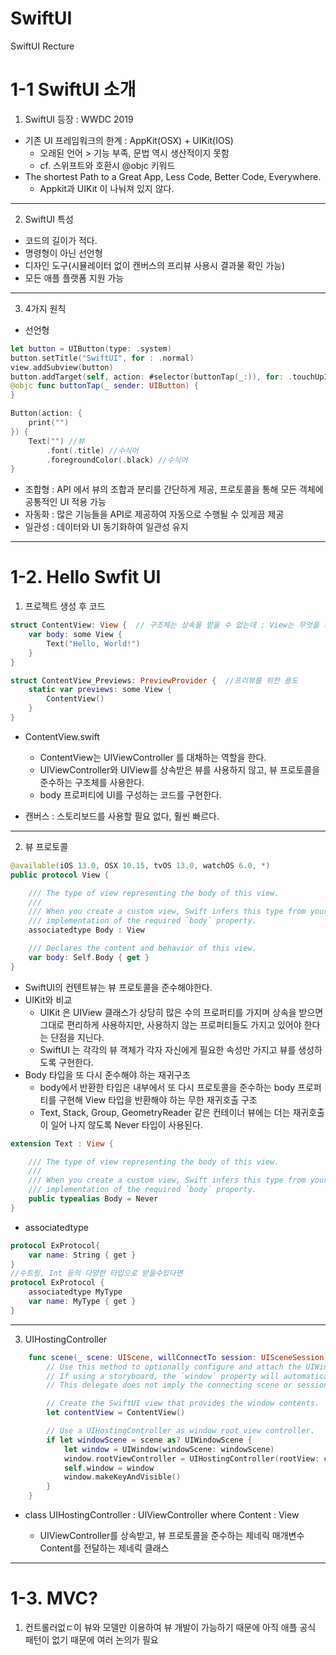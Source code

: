 # SwiftUI
SwiftUI Recture

1-1 SwiftUI 소개
===========
1. SwiftUI 등장 : WWDC 2019
* 기존 UI 프레임워크의 한계 : AppKit(OSX) + UIKit(IOS)
  - 오래된 언어 > 기능 부족, 문법 역시 생산적이지 못함
  - cf. 스위프트와 호환시 @objc 키워드
* The shortest Path to a Great App, Less Code, Better Code, Everywhere.
  - Appkit과 UIKit 이 나눠져 있지 않다.
* * *
2. SwiftUI 특성
* 코드의 길이가 적다.
* 명령형이 아닌 선언형
* 디자인 도구(시뮬레이터 없이 캔버스의 프리뷰 사용시 결과물 확인 가능)
* 모든 애플 플랫폼 지원 가능
* * *
3. 4가지 원칙
* 선언형
``` swift
let button = UIButton(type: .system)
button.setTitle("SwiftUI", for : .normal)
view.addSubview(button)
button.addTarget(self, action: #selector(buttonTap(_:)), for: .touchUpInside)
@objc func buttonTap(_ sender: UIButton) {
}
```
``` swift
Button(action: {
    print("")
}) {
    Text("") //뷰
        .font(.title) //수식어
        .foregroundColor(.black) //수식어
}
```
* 조합형 : API 에서 뷰의 조합과 분리를 간단하게 제공, 프로토콜을 통해 모든 객체에 공통적인 UI 적용 가능
* 자동화 : 많은 기능들을 API로 제공하여 자동으로 수행될 수 있게끔 제공
* 일관성 : 데이터와 UI 동기화하여 일관성 유지
* * *

1-2. Hello Swfit UI
===========
1. 프로젝트 생성 후 코드
``` swift
struct ContentView: View {	// 구조체는 상속을 받을 수 없는데 : View는 무엇을 의미하는 걸까? > 뷰 프로토콜이다. 
    var body: some View {
        Text("Hello, World!")
    }
}

struct ContentView_Previews: PreviewProvider {	//프리뷰를 위한 용도
    static var previews: some View {
        ContentView()
    }
}
```
* ContentView.swift
  - ContentView는 UIViewController 를 대채하는 역할을 한다.
  - UIViewController와 UIView를 상속받은 뷰를 사용하지 않고, 뷰 프로토콜을 준수하는 구조체를 사용한다.
  - body 프로퍼티에 UI를 구성하는 코드를 구현한다.

* 캔버스 : 스토리보드를 사용할 필요 없다, 훨씬 빠르다.
* * *
2. 뷰 프로토콜
``` swift
@available(iOS 13.0, OSX 10.15, tvOS 13.0, watchOS 6.0, *)
public protocol View {

    /// The type of view representing the body of this view.
    ///
    /// When you create a custom view, Swift infers this type from your
    /// implementation of the required `body` property.
    associatedtype Body : View

    /// Declares the content and behavior of this view.
    var body: Self.Body { get }
}
```
* SwiftUI의 컨텐트뷰는 뷰 프로토콜을 준수해야한다.
* UIKit와 비교
  - UIKit 은 UIView 클래스가 상당히 많은 수의 프로퍼티를 가지며 상속을 받으면 그대로 편리하게 사용하지만, 사용하지 않는 프로퍼티들도 가지고 있어야 한다는 단점을 지닌다.
  - SwiftUI 는 각각의 뷰 객체가 각자 자신에게 필요한 속성만 가지고 뷰를 생성하도록 구현한다. 
* Body 타입을 또 다시 준수해야 하는 재귀구조
  - body에서 반환한 타입은 내부에서 또 다시 프로토콜을 준수하는 body 프로퍼티를 구현해 View 타입을 반환해야 하는 무한 재귀호출 구조
  - Text, Stack, Group, GeometryReader 같은 컨테이너 뷰에는 더는 재귀호출이 일어 나지 않도록 Never 타입이 사용된다.
``` swift
extension Text : View {

    /// The type of view representing the body of this view.
    ///
    /// When you create a custom view, Swift infers this type from your
    /// implementation of the required `body` property.
    public typealias Body = Never
}
```
* associatedtype
``` swift
protocol ExProtocol{
    var name: String { get }
}
//수트링, Int 등의 다양한 타입으로 받을수있다면
protocol ExProtocol {
    associatedtype MyType
    var name: MyType { get }
}
```
* * *
3. UIHostingController
``` swift
    func scene(_ scene: UIScene, willConnectTo session: UISceneSession, options connectionOptions: UIScene.ConnectionOptions) {
        // Use this method to optionally configure and attach the UIWindow `window` to the provided UIWindowScene `scene`.
        // If using a storyboard, the `window` property will automatically be initialized and attached to the scene.
        // This delegate does not imply the connecting scene or session are new (see `application:configurationForConnectingSceneSession` instead).

        // Create the SwiftUI view that provides the window contents.
        let contentView = ContentView()

        // Use a UIHostingController as window root view controller.
        if let windowScene = scene as? UIWindowScene {
            let window = UIWindow(windowScene: windowScene)
            window.rootViewController = UIHostingController(rootView: contentView) // window.rootViewController와 동일
            self.window = window
            window.makeKeyAndVisible()
        }
    }
```
* class UIHostingController<Content> : UIViewController where Content : View
  - UIViewController를 상속받고, 뷰 프로토콜을 준수하는 제네릭 매개변수 Content를 전달하는 제네릭 클래스
* * *

1-3. MVC?
===========
1. 컨트롤러없ㄷ이 뷰와 모델만 이용하여 뷰 개발이 가능하기 때문에 아직 애플 공식 패턴이 없기 때문에 여러 논의가 필요
